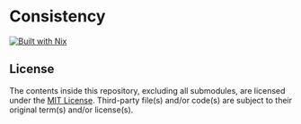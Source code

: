 # Consistency

[![Built with Nix](https://builtwithnix.org/badge.svg)](https://builtwithnix.org)

## License

The contents inside this repository, excluding all submodules, are licensed under the [MIT License](license.md).
Third-party file(s) and/or code(s) are subject to their original term(s) and/or license(s).
